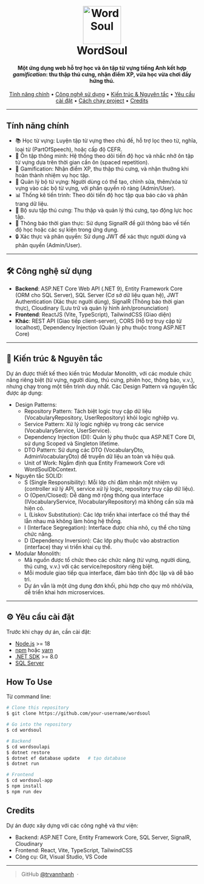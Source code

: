 
<h1 align="center">
  <br>
  <a href="https://github.com/your-username/wordsoul"><img src="https://res.cloudinary.com/dqpkxxzaf/image/upload/v1756452551/coin-logo_ysauhp.png" alt="WordSoul" width="100"></a>
  <br>
  WordSoul
  <br>
</h1>

<h4 align="center">
  Một ứng dụng web hỗ trợ học và ôn tập từ vựng tiếng Anh kết hợp <i>gamification</i>: thu thập thú cưng, nhận điểm XP, vừa học vừa chơi đầy hứng thú.
</h4>

<p align="center">
  <a href="#tính-năng-chính">Tính năng chính</a> •
  <a href="#-công-nghệ-sử-dụng">Công nghệ sử dụng</a> •
  <a href="#-kiến-trúc--nguyên-tắc">Kiến trúc & Nguyên tắc</a> •
  <a href="#-yêu-cầu-cài-đặt">Yêu cầu cài đặt</a> •
  <a href="#how-to-use">Cách chạy project</a> •
  <a href="#credits">Credits</a>
</p>

---

## Tính năng chính

- 📚 Học từ vựng: Luyện tập từ vựng theo chủ đề, hỗ trợ lọc theo từ, nghĩa, loại từ (PartOfSpeech), hoặc cấp độ CEFR.
- 🔄 Ôn tập thông minh: Hệ thống theo dõi tiến độ học và nhắc nhở ôn tập từ vựng dựa trên thời gian cần ôn (spaced repetition).
- 🎁 Gamification: Nhận điểm XP, thu thập thú cưng, và nhận thưởng khi hoàn thành nhiệm vụ học tập.
- 📂 Quản lý bộ từ vựng: Người dùng có thể tạo, chỉnh sửa, thêm/xóa từ vựng vào các bộ từ vựng, với phân quyền rõ ràng (Admin/User).
- 📊 Thống kê tiến trình: Theo dõi tiến độ học tập qua báo cáo và phân trang dữ liệu.
- 🐾 Bộ sưu tập thú cưng: Thu thập và quản lý thú cưng, tạo động lực học tập.
- 🔔 Thông báo thời gian thực: Sử dụng SignalR để gửi thông báo về tiến độ học hoặc các sự kiện trong ứng dụng.
- 🔒 Xác thực và phân quyền: Sử dụng JWT để xác thực người dùng và phân quyền (Admin/User).

---

## 🛠 Công nghệ sử dụng

- **Backend**: ASP.NET Core Web API (.NET 9), Entity Framework Core (ORM cho SQL Server), SQL Server (Cơ sở dữ liệu quan hệ), JWT Authentication (Xác thực người dùng), SignalR (Thông báo thời gian thực), Cloudinary (Lưu trữ và quản lý hình ảnh/pronunciation)
- **Frontend**: ReactJS (Vite, TypeScript), TailwindCSS (Giao diện)
- **Khác**: REST API (Giao tiếp client-server), CORS (Hỗ trợ truy cập từ localhost), Dependency Injection (Quản lý phụ thuộc trong ASP.NET Core)

---

## 🔑 Kiến trúc & Nguyên tắc
Dự án được thiết kế theo kiến trúc Modular Monolith, với các module chức năng riêng biệt (từ vựng, người dùng, thú cưng, phiên học, thông báo, v.v.), nhưng chạy trong một tiến trình duy nhất. Các Design Pattern và nguyên tắc được áp dụng:
- Design Patterns:
  - Repository Pattern: Tách biệt logic truy cập dữ liệu (VocabularyRepository, UserRepository) khỏi logic nghiệp vụ.
  - Service Pattern: Xử lý logic nghiệp vụ trong các service (VocabularyService, UserService).
  - Dependency Injection (DI): Quản lý phụ thuộc qua ASP.NET Core DI, sử dụng Scoped và Singleton lifetime.
  - DTO Pattern: Sử dụng các DTO (VocabularyDto, AdminVocabularyDto) để truyền dữ liệu an toàn và hiệu quả.
  - Unit of Work: Ngầm định qua Entity Framework Core với WordSoulDbContext.
- Nguyên tắc SOLID:
  - S (Single Responsibility): Mỗi lớp chỉ đảm nhận một nhiệm vụ (controller xử lý API, service xử lý logic, repository truy cập dữ liệu).
  - O (Open/Closed): Dễ dàng mở rộng thông qua interface (IVocabularyService, IVocabularyRepository) mà không cần sửa mã hiện có.
  - L (Liskov Substitution): Các lớp triển khai interface có thể thay thế lẫn nhau mà không làm hỏng hệ thống.
  - I (Interface Segregation): Interface được chia nhỏ, cụ thể cho từng chức năng.
  - D (Dependency Inversion): Các lớp phụ thuộc vào abstraction (interface) thay vì triển khai cụ thể.
- Modular Monolith:
  - Mã nguồn được tổ chức theo các chức năng (từ vựng, người dùng, thú cưng, v.v.) với các service/repository riêng biệt.
  - Mỗi module giao tiếp qua interface, đảm bảo tính độc lập và dễ bảo trì.
  - Dự án vẫn là một ứng dụng đơn khối, phù hợp cho quy mô nhỏ/vừa, dễ triển khai hơn microservices.
---

## ⚙️ Yêu cầu cài đặt

Trước khi chạy dự án, cần cài đặt:

- [Node.js](https://nodejs.org/) >= 18  
- [npm](https://www.npmjs.com/) hoặc [yarn](https://yarnpkg.com/)  
- [.NET SDK](https://dotnet.microsoft.com/download) >= 8.0  
- [SQL Server](https://www.microsoft.com/en-us/sql-server/sql-server-downloads)  

## How To Use

Từ command line:

```bash
# Clone this repository
$ git clone https://github.com/your-username/wordsoul

# Go into the repository
$ cd wordsoul

# Backend
$ cd wordsoulapi
$ dotnet restore
$ dotnet ef database update   # tạo database
$ dotnet run

# Frontend
$ cd wordsoul-app
$ npm install
$ npm run dev
```
## Credits
Dự án được xây dựng với các công nghệ và thư viện:
  - Backend: ASP.NET Core, Entity Framework Core, SQL Server, SignalR, Cloudinary
  - Frontend: React, Vite, TypeScript, TailwindCSS
  - Công cụ: Git, Visual Studio, VS Code

---

> GitHub [@trvannhanh](https://github.com/trvannhanh) &nbsp;&middot;&nbsp;


